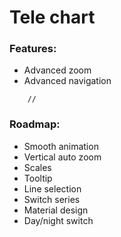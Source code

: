 ﻿Tele chart
====================

### Features:
 - Advanced zoom
 - Advanced navigation
````
    //
````
  
### Roadmap:
- Smooth animation
- Vertical auto zoom
- Scales
- Tooltip
- Line selection
- Switch series
- Material design 
- Day/night switch